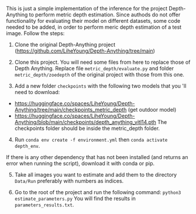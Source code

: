 This is just a simple implementation of the inference for the project Depth-Anything to perform metric depth estimation. Since authods do not offer functionality for evaluating their model on different datasets, some code needed to be added, in order to perform meric depth estimation of a test image. Follow the steps:

1. Clone the original Depth-Anything project 
   (https://github.com/LiheYoung/Depth-Anything/tree/main)

2. Clone this project. You will need some files from here to replace those of Depth Anything. Replace file `metric_depth/evaluate.py` and folder `metric_depth/zoedepth` of the original project with those from this one.

3. Add a new folder `checkpoints` with the following two models that you 'll need to download:
  - https://huggingface.co/spaces/LiheYoung/Depth-Anything/tree/main/checkpoints_metric_depth (get outdoor model)
  - https://huggingface.co/spaces/LiheYoung/Depth-Anything/blob/main/checkpoints/depth_anything_vitl14.pth
  The checkpoints folder should be inside the metric_depth folder.

4. Run 
`conda env create -f environment.yml`
then 
`conda activate depth_env`. 

  If there is any other dependency that has not been installed (and returns an error when running the script), download it with conda or pip.

5. Take all images you want to estimate and add them to the directory `Data/Run` preferably with numbers as indices.

6. Go to the root of the project and run the following command: 
  `python3 estimate_parameters.py`
  You will find the results in `parameters_results.txt`.